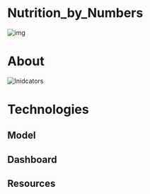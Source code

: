 # Nutrition_by_Numbers
![img](https://stmaaprodfwsite.blob.core.windows.net/assets/sites/1/2015/05/global-food-main.jpg)

# About

![Inidcators](https://i.pinimg.com/originals/1b/6c/ea/1b6cea6f69eb6f09a37a736ae486c8e6.jpg)

# Technologies


## Model

## Dashboard

## Resources
